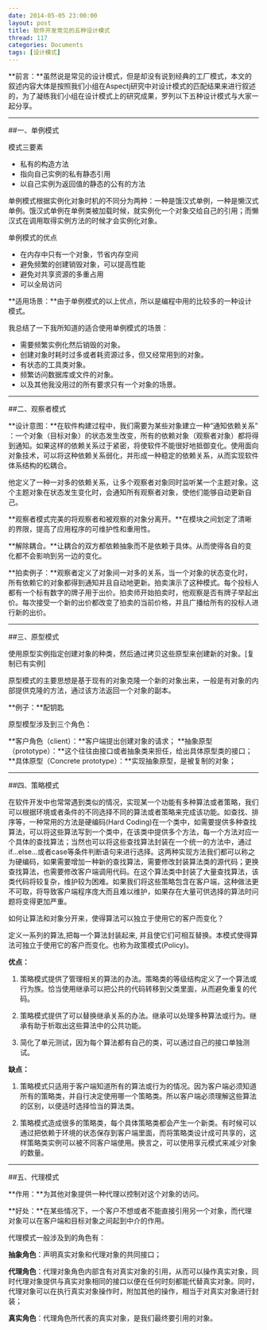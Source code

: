 ```yaml
---
date: 2014-05-05 23:00:00
layout: post
title: 软件开发常见的五种设计模式
thread: 117
categories: Documents
tags: [设计模式]
---
```


**前言：**虽然说是常见的设计模式，但是却没有说到经典的工厂模式，本文的叙述内容大体是按照我们小组在Aspectj研究中对设计模式的匹配结果来进行叙述的，为了凝练我们小组在设计模式上的研究成果，罗列以下五种设计模式与大家一起分享。

----

##一、单例模式

模式三要素

* 私有的构造方法
* 指向自己实例的私有静态引用
* 以自己实例为返回值的静态的公有的方法

单例模式根据实例化对象时机的不同分为两种：一种是饿汉式单例，一种是懒汉式单例。饿汉式单例在单例类被加载时候，就实例化一个对象交给自己的引用；而懒汉式在调用取得实例方法的时候才会实例化对象。

单例模式的优点

* 在内存中只有一个对象，节省内存空间
* 避免频繁的创建销毁对象，可以提高性能
* 避免对共享资源的多重占用
* 可以全局访问

**适用场景：**由于单例模式的以上优点，所以是编程中用的比较多的一种设计模式。

我总结了一下我所知道的适合使用单例模式的场景：

* 需要频繁实例化然后销毁的对象。
* 创建对象时耗时过多或者耗资源过多，但又经常用到的对象。
* 有状态的工具类对象。
* 频繁访问数据库或文件的对象。
* 以及其他我没用过的所有要求只有一个对象的场景。

----

##二、观察者模式

**设计意图：**在软件构建过程中，我们需要为某些对象建立一种“通知依赖关系” ：一个对象（目标对象）的状态发生改变，所有的依赖对象（观察者对象）都将得到通知。如果这样的依赖关系过于紧密，将使软件不能很好地抵御变化。使用面向对象技术，可以将这种依赖关系弱化，并形成一种稳定的依赖关系，从而实现软件体系结构的松耦合。

他定义了一种一对多的依赖关系，让多个观察者对象同时监听某一个主题对象。这个主题对象在状态发生变化时，会通知所有观察者对象，使他们能够自动更新自己。

**观察者模式完美的将观察者和被观察的对象分离开。**在模块之间划定了清晰的界限，提高了应用程序的可维护性和重用性。

**解除耦合。**让耦合的双方都依赖抽象而不是依赖于具体。从而使得各自的变化都不会影响到另一边的变化。

**拍卖例子：**观察者定义了对象间一对多的关系，当一个对象的状态变化时，所有依赖它的对象都得到通知并且自动地更新。拍卖演示了这种模式。每个投标人都有一个标有数字的牌子用于出价。拍卖师开始拍卖时，他观察是否有牌子举起出价。每次接受一个新的出价都改变了拍卖的当前价格，并且广播给所有的投标人进行新的出价。

----

##三、原型模式

使用原型实例指定创建对象的种类，然后通过拷贝这些原型来创建新的对象。[复制已有实例]

原型模式的主要思想是基于现有的对象克隆一个新的对象出来，一般是有对象的内部提供克隆的方法，通过该方法返回一个对象的副本。

**例子：**配钥匙

原型模型涉及到三个角色：

**客户角色（client）：**客户端提出创建对象的请求；
**抽象原型（prototype）：**这个往往由接口或者抽象类来担任，给出具体原型类的接口；
**具体原型（Concrete prototype）：**实现抽象原型，是被复制的对象； 

----

##四、策略模式

在软件开发中也常常遇到类似的情况，实现某一个功能有多种算法或者策略，我们可以根据环境或者条件的不同选择不同的算法或者策略来完成该功能。如查找、排序等，一种常用的方法是硬编码(Hard Coding)在一个类中，如需要提供多种查找算法，可以将这些算法写到一个类中，在该类中提供多个方法，每一个方法对应一个具体的查找算法；当然也可以将这些查找算法封装在一个统一的方法中，通过if…else…或者case等条件判断语句来进行选择。这两种实现方法我们都可以称之为硬编码，如果需要增加一种新的查找算法，需要修改封装算法类的源代码；更换查找算法，也需要修改客户端调用代码。在这个算法类中封装了大量查找算法，该类代码将较复杂，维护较为困难。如果我们将这些策略包含在客户端，这种做法更不可取，将导致客户端程序庞大而且难以维护，如果存在大量可供选择的算法时问题将变得更加严重。

如何让算法和对象分开来，使得算法可以独立于使用它的客户而变化？

定义一系列的算法,把每一个算法封装起来, 并且使它们可相互替换。本模式使得算法可独立于使用它的客户而变化。也称为政策模式(Policy)。

**优点：**

1. 策略模式提供了管理相关的算法的办法。策略类的等级结构定义了一个算法或行为族。恰当使用继承可以把公共的代码转移到父类里面，从而避免重复的代码。

2. 策略模式提供了可以替换继承关系的办法。继承可以处理多种算法或行为。继承有助于析取出这些算法中的公共功能。

3. 简化了单元测试，因为每个算法都有自己的类，可以通过自己的接口单独测试。

**缺点：**

1. 策略模式只适用于客户端知道所有的算法或行为的情况。因为客户端必须知道所有的策略类，并自行决定使用哪一个策略类。所以客户端必须理解这些算法的区别，以便适时选择恰当的算法类。

2. 策略模式造成很多的策略类，每个具体策略类都会产生一个新类。有时候可以通过把依赖于环境的状态保存到客户端里面，而将策略类设计成可共享的，这样策略类实例可以被不同客户端使用。换言之，可以使用享元模式来减少对象的数量。

----

##五、代理模式

**作用：**为其他对象提供一种代理以控制对这个对象的访问。

**好处：**在某些情况下，一个客户不想或者不能直接引用另一个对象，而代理对象可以在客户端和目标对象之间起到中介的作用。

代理模式一般涉及到的角色有：

**抽象角色**：声明真实对象和代理对象的共同接口； 

**代理角色**：代理对象角色内部含有对真实对象的引用，从而可以操作真实对象，同时代理对象提供与真实对象相同的接口以便在任何时刻都能代替真实对象。同时，代理对象可以在执行真实对象操作时，附加其他的操作，相当于对真实对象进行封装；

**真实角色**：代理角色所代表的真实对象，是我们最终要引用的对象。

